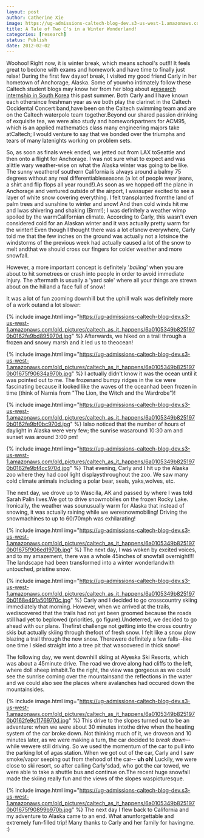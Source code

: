 ```yaml
---
layout: post
author: Catherine Xie
image: https://ug-admissions-caltech-blog-dev.s3-us-west-1.amazonaws.com/old_pictures/caltech_as_it_happens/6a0105349b8251970b01675f9048c5970b.jpg
title: A Tale of Two C's in a Winter Wonderland!
categories: [research]
status: Publish
date: 2012-02-02
---
```



Woohoo! Right now, it is winter break, which means school's out!!! It feels great to bedone with exams and homework and have time to finally just relax! During the first few daysof break, I visited my good friend Carly in her hometown of Anchorage, Alaska. Some of youwho intimately follow these Caltech student blogs may know her from her blog about a<a href="https://caltech.typepad.com/caltech_as_it_happens/surfing-in-south-korea/" target="_self">research internship in South Korea</a> this past summer. Both Carly and I have known each othersince freshman year as we both play the clarinet in the Caltech Occidental Concert band,have been on the Caltech swimming team and are on the Caltech waterpolo team together.Beyond our shared passion drinking of exquisite tea, we were also study and homeworkpartners for ACM95, which is an applied mathematics class many engineering majors take atCaltech; I would venture to say that we bonded over the triumphs and tears of many latenights working on problem sets.

So, as soon as finals week ended, we jetted out from LAX toSeattle and then onto a flight for Anchorage. I was not sure what to expect and was alittle wary weather-wise on what the Alaska winter was going to be like. The sunny weatherof southern California is always around a balmy 75 degrees without any real differentiableseasons (a lot of people wear jeans, a shirt and flip flops all year round!).As soon as we hopped off the plane in Anchorage and ventured outside of the airport, I wassuper excited to see a layer of white snow covering everything. I felt transplanted fromthe land of palm trees and sunshine to winter and snow! And then cold winds hit me and Iwas shivering and shaking (Brrrr!); I was definitely a weather wimp spoiled by the warmCalifornian climate. According to Carly, this wasn't even considered cold for an Alaskan winter and it was actually pretty warm for the winter! Even though I thought there was a lot ofsnow everywhere, Carly told me that the few inches on the ground was actually not a lotsince the windstorms of the previous week had actually caused a lot of the snow to melt andthat we should cross our fingers for colder weather and more snowfall.

However, a more important concept is definitely '*bailing*' when you are about to hit sometrees or crash into people in order to avoid immediate injury. The aftermath is usually a 'yard sale' where all your things are strewn about on the hilland a face full of snow!

It was a lot of fun zooming downhill but the uphill walk was definitely more of a work outand a lot slower:

{% include image.html img="https://ug-admissions-caltech-blog-dev.s3-us-west-1.amazonaws.com/old_pictures/caltech_as_it_happens/6a0105349b8251970b0162fe9bd895970d.jpg" %}
Afterwards, we hiked on a trail through a frozen and snowy marsh and it led us to theocean!

{% include image.html img="https://ug-admissions-caltech-blog-dev.s3-us-west-1.amazonaws.com/old_pictures/caltech_as_it_happens/6a0105349b8251970b01675f90634a970b.jpg" %}
I actually didn't know it was the ocean until it was pointed out to me. The frozenand bumpy ridges in the ice were fascinating because it looked like the waves of the oceanhad been frozen in time (think of Narnia from "The Lion, the Witch and the Wardrobe")!

{% include image.html img="https://ug-admissions-caltech-blog-dev.s3-us-west-1.amazonaws.com/old_pictures/caltech_as_it_happens/6a0105349b8251970b0162fe9bf0bc970d.jpg" %}
Ialso noticed that the number of hours of daylight in Alaska were very few; the sunrise wasaround 10:30 am and sunset was around 3:00 pm!

{% include image.html img="https://ug-admissions-caltech-blog-dev.s3-us-west-1.amazonaws.com/old_pictures/caltech_as_it_happens/6a0105349b8251970b0162fe9bf4cc970d.jpg" %}
That evening, Carly and I hit up the Alaska zoo where they had cool light displaysthroughout the zoo. We saw many cold climate animals including a polar bear, seals, yaks,wolves, etc.

The next day, we drove up to Wascilla, AK and passed by where I was told Sarah Palin lives.We got to drive snowmobiles on the frozen Rocky Lake. Ironically, the weather was sounusually warm for Alaska that instead of snowing, it was actually raining while we weresnowmobiling! Driving the snowmachines to up to 60/70mph was exhilarating!

{% include image.html img="https://ug-admissions-caltech-blog-dev.s3-us-west-1.amazonaws.com/old_pictures/caltech_as_it_happens/6a0105349b8251970b01675f906ed1970b.jpg" %}
The next day, I was woken by excited voices, and to my amazement, there was a whole 45inches of snowfall overnight!!! The landscape had been transformed into a winter wonderlandwith untouched, pristine snow.


{% include image.html img="https://ug-admissions-caltech-blog-dev.s3-us-west-1.amazonaws.com/old_pictures/caltech_as_it_happens/6a0105349b8251970b0168e491a501970c.jpg" %}
Carly and I decided to go crosscountry skiing immediately that morning. However, when we arrived at the trails, wediscovered that the trails had not yet been groomed because the roads still had yet to beplowed (priorities, go figure).Undeterred, we decided to go ahead with our plans. Thefirst challenge not getting into the cross country skis but actually skiing through thefoot of fresh snow. I felt like a snow plow blazing a trail through the new snow. Therewere definitely a few falls--like one time I skied straight into a tree pit that wascovered in thick snow!

The following day, we went downhill skiing at Alyeska Ski Resorts, which was about a 45minute drive. The road we drove along had cliffs to the left, where doll sheep inhabit.To the right, the view was gorgeous as we could see the sunrise coming over the mountainsand the reflections in the water and we could also see the places where avalanches had occured down the mountainsides.


{% include image.html img="https://ug-admissions-caltech-blog-dev.s3-us-west-1.amazonaws.com/old_pictures/caltech_as_it_happens/6a0105349b8251970b0162fe9c1176970d.jpg" %}
This drive to the slopes turned out to be an adventure: when we were about 30 minutes intothe drive when the heating system of the car broke down. Not thinking much of it, we droveon and 10 minutes later, as we were making a turn, the car decided to *break down*-- while wewere still driving. So we used the momentum of the car to pull into the parking lot of agas station. When we got out of the car, Carly and I saw smoke/vapor seeping out from thehood of the car-- **uh oh**! Luckily, we were close to ski resort, so after calling Carly'sdad, who got the car towed, we were able to take a shuttle bus and continue on.The recent huge snowfall made the skiing really fun and the views of the slopes waspicturesque.


{% include image.html img="https://ug-admissions-caltech-blog-dev.s3-us-west-1.amazonaws.com/old_pictures/caltech_as_it_happens/6a0105349b8251970b01675f90899b970b.jpg" %}
The next day I flew back to California and my adventure to Alaska came to an end. What anunforgettable and extremely fun-filled trip! Many thanks to Carly and her family for havingme. :)

